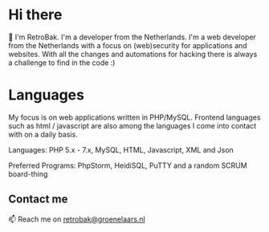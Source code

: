 # Hi there
👋 I'm RetroBak. I'm a developer from the Netherlands. I'm a web developer from the Netherlands with a focus on (web)security for applications and websites. With all the changes and automations for hacking there is always a challenge to find in the code :)

# Languages
My focus is on web applications written in PHP/MySQL. Frontend languages such as html / javascript are also among the languages I come into contact with on a daily basis.

Languages: PHP 5.x - 7.x, MySQL, HTML, Javascript, XML and Json

Preferred Programs: PhpStorm, HeidiSQL, PuTTY and a random SCRUM board-thing

## Contact me
📫 Reach me on retrobak@groenelaars.nl
